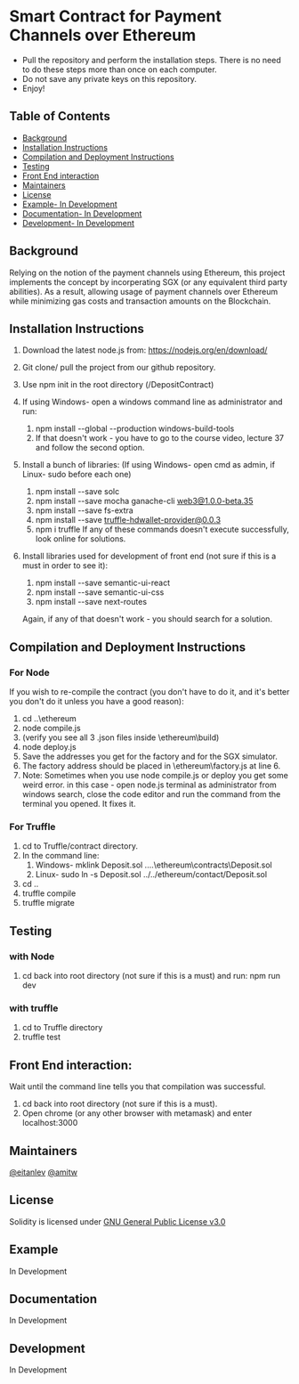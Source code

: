 # Smart Contract for Payment Channels over Ethereum
* Pull the repository and perform the installation steps. There is no need to do these steps more than once on each computer.
* Do not save any private keys on this repository.
* Enjoy!

## Table of Contents

- [Background](#background)
- [Installation Instructions](#installation-instructions)
- [Compilation and Deployment Instructions](#compilation-and-deployment-instructions)
- [Testing](#testing)
- [Front End interaction](#front-end-interaction)
- [Maintainers](#maintainers)
- [License](#license)
- [Example- In Development](#example)
- [Documentation- In Development](#documentation)
- [Development- In Development](#development)

## Background

Relying on the notion of the payment channels using Ethereum, this project implements the concept by incorperating SGX (or any equivalent third party abilities). As a result, allowing usage of payment channels over Ethereum while minimizing gas costs and transaction amounts on the Blockchain.

## Installation Instructions
1. Download the latest node.js from: https://nodejs.org/en/download/
2. Git clone/ pull the project from our github repository.
3. Use npm init in the root directory (/DepositContract)
4. If using Windows- open a windows command line as administrator and run:
    1. npm install --global --production windows-build-tools
    1. If that doesn't work - you have to go to the course video, lecture 37 and follow the second option.
5. Install a bunch of libraries: (If using Windows- open cmd as admin, if Linux- sudo before each one)
    1. npm install --save solc
    1. npm install --save mocha ganache-cli web3@1.0.0-beta.35
    1. npm install --save fs-extra
    1. npm install --save truffle-hdwallet-provider@0.0.3
    1. npm i truffle
If any of these commands doesn't execute successfully, look online for solutions.
6. Install libraries used for development of front end (not sure if this is a must in order to see it):
    1. npm install --save semantic-ui-react
    1. npm install --save semantic-ui-css
    1. npm install --save next-routes
    
    Again, if any of that doesn't work - you should search for a solution.

## Compilation and Deployment Instructions
### For Node
If you wish to re-compile the contract (you don't have to do it, and it's better you don't do it unless you have a good reason):
1. cd ..\ethereum
1. node compile.js
1. (verify you see all 3 .json files inside \ethereum\build)
1. node deploy.js
1. Save the addresses you get for the factory and for the SGX simulator.
1. The factory address should be placed in \ethereum\factory.js at line 6.
1. Note: Sometimes when you use node compile.js or deploy you get some weird error. in this
      case - open node.js terminal as administrator from windows search, close the code editor and run the command from the
      terminal you opened. It fixes it.

### For Truffle
1. cd to Truffle/contract directory.
1. In the command line:
    1. Windows- mklink Deposit.sol ..\..\ethereum\contracts\Deposit.sol
    1. Linux- sudo ln -s Deposit.sol ../../ethereum/contact/Deposit.sol
1. cd ..
1. truffle compile
1. truffle migrate

## Testing
### with Node
1. cd back into root directory (not sure if this is a must) and run:
npm run dev

### with truffle
1. cd to Truffle directory
2. truffle test

## Front End interaction:
Wait until the command line tells you that compilation was successful.
1. cd back into root directory (not sure if this is a must).
2. Open chrome (or any other browser with metamask) and enter localhost:3000

## Maintainers
[@eitanlev](https://github.com/Eitan-Lev)
[@amitw](https://github.com/Amit-Weiss)

## License
Solidity is licensed under [GNU General Public License v3.0](https://github.com/ethereum/solidity/blob/develop/LICENSE.txt)


## Example

In Development

## Documentation

In Development

## Development

In Development
